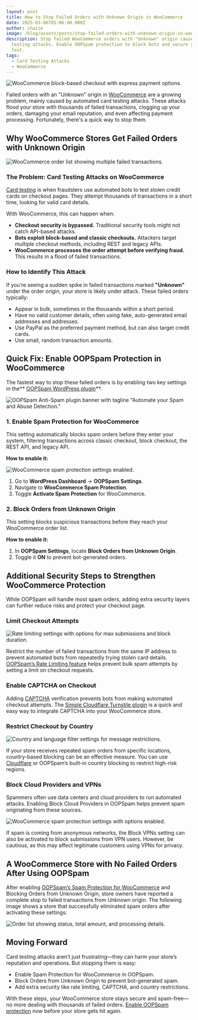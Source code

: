 ```yaml
---
layout: post
title: How to Stop Failed Orders with Unknown Origin in WooCommerce
date: 2025-03-06T05:06:00.000Z
author: chazie
image: /blog/assets/posts/stop-failed-orders-with-unknown-origin-in-woocommerce.png
description: Stop failed WooCommerce orders with "Unknown" origin caused by card
  testing attacks. Enable OOPSpam protection to block bots and secure your store
  fast.
tags:
  - Card Testing Attacks
  - WooCommerce
---
```

![WooCommerce block-based checkout with express payment options.](/blog/assets/posts/woocommerce-page.png "WooCommerce Block-Based Checkout")

Failed orders with an "Unknown" origin in [WooCommerce](https://woocommerce.com/) are a growing problem, mainly caused by automated card testing attacks. These attacks flood your store with thousands of failed transactions, clogging up your orders, damaging your email reputation, and even affecting payment processing. Fortunately, there's a quick way to stop them.

## **Why WooCommerce Stores Get Failed Orders with Unknown Origin**

![WooCommerce order list showing multiple failed transactions.](/blog/assets/posts/multiple-failed-orders.png "WooCommerce Failed Orders List")

### **The Problem: Card Testing Attacks on WooCommerce**

[Card testing](https://www.oopspam.com/blog/card-testing-attacks-a-new-threat-vector-through-woocommerce-block-based-checkout) is when fraudsters use automated bots to test stolen credit cards on checkout pages. They attempt thousands of transactions in a short time, looking for valid card details.

With WooCommerce, this can happen when:

* **Checkout security is bypassed.** Traditional security tools might not catch API-based attacks.
* **Bots exploit block-based and classic checkouts.** Attackers target multiple checkout methods, including REST and legacy APIs.
* **WooCommerce processes the order attempt before verifying fraud.** This results in a flood of failed transactions.

### **How to Identify This Attack**

If you’re seeing a sudden spike in failed transactions marked **"Unknown"** under the order origin, your store is likely under attack. These failed orders typically:

* Appear in bulk, sometimes in the thousands within a short period.
* Have no valid customer details, often using fake, auto-generated email addresses and addresses.
* Use PayPal as the preferred payment method, but can also target credit cards.
* Use small, random transaction amounts.

## **Quick Fix: Enable OOPSpam Protection in WooCommerce**

The fastest way to stop these failed orders is by enabling two key settings in the** [OOPSpam WordPress plugin](https://wordpress.org/plugins/oopspam-anti-spam/)**.

![OOPSpam Anti-Spam plugin banner with tagline "Automate your Spam and Abuse Detection."](/blog/assets/posts/oopspam-anti-spam-overview.png "OOPSpam Anti-Spam Plugin Overview")

### **1. Enable Spam Protection for WooCommerce**

This setting automatically blocks spam orders before they enter your system, filtering transactions across classic checkout, block checkout, the REST API, and legacy API.

**How to enable it:**

![WooCommerce spam protection settings enabled.](/blog/assets/posts/woocommerce-spam-protection-configuration.png "WooCommerce Spam Protection")

1. Go to **WordPress Dashboard** → **OOPSpam Settings**.
2. Navigate to **WooCommerce Spam Protection**.
3. Toggle **Activate Spam Protection** for WooCommerce.

### **2. Block Orders from Unknown Origin**

This setting blocks suspicious transactions before they reach your WooCommerce order list.

**How to enable it:**

1. In **OOPSpam Settings**, locate **Block Orders from Unknown Origin**.
2. Toggle it **ON** to prevent bot-generated orders.

## **Additional Security Steps to Strengthen WooCommerce Protection**

While OOPSpam will handle most spam orders, adding extra security layers can further reduce risks and protect your checkout page.

### **Limit Checkout Attempts**

![Rate limiting settings with options for max submissions and block duration.](/blog/assets/posts/rate-limiting-settings.png "Rate Limiting Configuration Settings")

Restrict the number of failed transactions from the same IP address to prevent automated bots from repeatedly trying stolen card details. [OOPSpam’s Rate Limiting feature](https://www.oopspam.com/blog/protecting-forms-with-rate-limiting-in-wordpress-using-oopspam) helps prevent bulk spam attempts by setting a limit on checkout requests.

### **Enable CAPTCHA on Checkout**

Adding [CAPTCHA](https://www.oopspam.com/blog/best-captcha-alternatives) verification prevents bots from making automated checkout attempts. The [Simple Cloudflare Turnstile plugin](https://wordpress.org/plugins/simple-cloudflare-turnstile/) is a quick and easy way to integrate CAPTCHA into your WooCommerce store.

### **Restrict Checkout by Country**

![Country and language filter settings for message restrictions.](/blog/assets/posts/country-language-filter.png "Country and Language Filtering Settings")

If your store receives repeated spam orders from specific locations, country-based blocking can be an effective measure. You can use [Cloudflare](https://www.oopspam.com/blog/blocking-countries-from-accessing-your-website-using-cloudflare) or OOPSpam’s built-in country blocking to restrict high-risk regions.

### **Block Cloud Providers and VPNs** 

Spammers often use data centers and cloud providers to run automated attacks. Enabling Block Cloud Providers in OOPSpam helps prevent spam originating from these sources.

![WooCommerce spam protection settings with options enabled.](/blog/assets/posts/ip-filtering-settings-in-security-panel.png "WooCommerce Spam Protection Settings")

If spam is coming from anonymous networks, the Block VPNs setting can also be activated to block submissions from VPN users. However, be cautious, as this may affect legitimate customers using VPNs for privacy.

## **A WooCommerce Store with No Failed Orders After Using OOPSpam**

After enabling [OOPSpam’s Spam Protection for WooCommerce](https://www.oopspam.com/woocommerce) and Blocking Orders from Unknown Origin, store owners have reported a complete stop to failed transactions from Unknown origin. The following image shows a store that successfully eliminated spam orders after activating these settings:

![Order list showing status, total amount, and processing details.](/blog/assets/posts/legitorders.jpg "Order Processing and Status Overview")

## **Moving Forward**

Card testing attacks aren’t just frustrating—they can harm your store’s reputation and operations. But stopping them is easy:

* Enable Spam Protection for WooCommerce in OOPSpam.
* Block Orders from Unknown Origin to prevent bot-generated spam.
* Add extra security like rate limiting, CAPTCHA, and country restrictions.

With these steps, your WooCommerce store stays secure and spam-free—no more dealing with thousands of failed orders. [Enable OOPSpam protection](https://app.oopspam.com/Identity/Account/Register) now before your store gets hit again.
